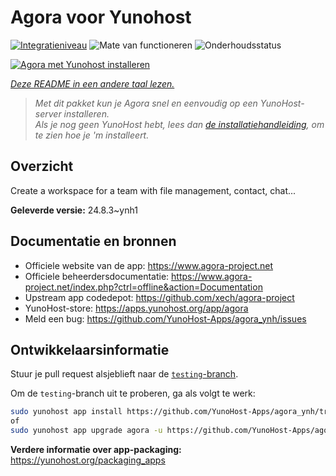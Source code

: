 <!--
NB: Deze README is automatisch gegenereerd door <https://github.com/YunoHost/apps/tree/master/tools/readme_generator>
Hij mag NIET handmatig aangepast worden.
-->

# Agora voor Yunohost

[![Integratieniveau](https://dash.yunohost.org/integration/agora.svg)](https://ci-apps.yunohost.org/ci/apps/agora/) ![Mate van functioneren](https://ci-apps.yunohost.org/ci/badges/agora.status.svg) ![Onderhoudsstatus](https://ci-apps.yunohost.org/ci/badges/agora.maintain.svg)

[![Agora met Yunohost installeren](https://install-app.yunohost.org/install-with-yunohost.svg)](https://install-app.yunohost.org/?app=agora)

*[Deze README in een andere taal lezen.](./ALL_README.md)*

> *Met dit pakket kun je Agora snel en eenvoudig op een YunoHost-server installeren.*  
> *Als je nog geen YunoHost hebt, lees dan [de installatiehandleiding](https://yunohost.org/install), om te zien hoe je 'm installeert.*

## Overzicht

Create a workspace for a team with file management, contact, chat...

**Geleverde versie:** 24.8.3~ynh1
## Documentatie en bronnen

- Officiele website van de app: <https://www.agora-project.net>
- Officiele beheerdersdocumentatie: <https://www.agora-project.net/index.php?ctrl=offline&action=Documentation>
- Upstream app codedepot: <https://github.com/xech/agora-project>
- YunoHost-store: <https://apps.yunohost.org/app/agora>
- Meld een bug: <https://github.com/YunoHost-Apps/agora_ynh/issues>

## Ontwikkelaarsinformatie

Stuur je pull request alsjeblieft naar de [`testing`-branch](https://github.com/YunoHost-Apps/agora_ynh/tree/testing).

Om de `testing`-branch uit te proberen, ga als volgt te werk:

```bash
sudo yunohost app install https://github.com/YunoHost-Apps/agora_ynh/tree/testing --debug
of
sudo yunohost app upgrade agora -u https://github.com/YunoHost-Apps/agora_ynh/tree/testing --debug
```

**Verdere informatie over app-packaging:** <https://yunohost.org/packaging_apps>
